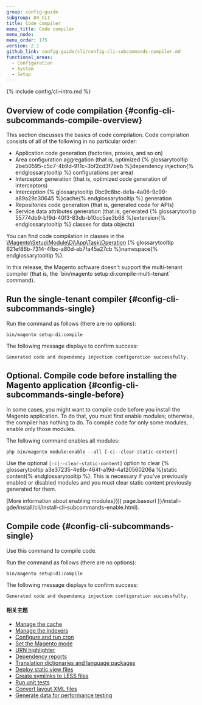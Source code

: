 ```yaml
---
group: config-guide
subgroup: 04_CLI
title: Code compiler
menu_title: Code compiler
menu_node:
menu_order: 175
version: 2.1
github_link: config-guide/cli/config-cli-subcommands-compiler.md
functional_areas:
  - Configuration
  - System
  - Setup
---
```


{% include config/cli-intro.md %}

## Overview of code compilation {#config-cli-subcommands-compile-overview}
This section discusses the basics of code compilation. Code compilation consists of all of the following in no particular order:

-   Application code generation (factories, proxies, and so on)
-   Area configuration aggregation (that is, optimized {% glossarytooltip 2be50595-c5c7-4b9d-911c-3bf2cd3f7beb %}dependency injection{% endglossarytooltip %} configurations per area)
-   Interceptor generation (that is, optimized code generation of interceptors)
-   Interception {% glossarytooltip 0bc9c8bc-de1a-4a06-9c99-a89a29c30645 %}cache{% endglossarytooltip %} generation
-   Repositories code generation (that is, generated code for APIs)
-   Service data attributes generation (that is, generated {% glossarytooltip 55774db9-bf9d-40f3-83db-b10cc5ae3b68 %}extension{% endglossarytooltip %} classes for data objects)

You can find code compilation in classes in the <a href="{{ site.mage2100url }}setup/src/Magento/Setup/Module/Di/App/Task/Operation" target="\_blank">\Magento\Setup\Module\Di\App\Task\Operation</a> {% glossarytooltip 621ef86b-7314-4fbc-a80d-ab7fa45a27cb %}namespace{% endglossarytooltip %}.

<div class="bs-callout bs-callout-warning" markdown="1">
In this release, the Magento software doesn't support the multi-tenant compiler (that is, the `bin/magento setup:di:compile-multi-tenant` command).
</div>

## Run the single-tenant compiler {#config-cli-subcommands-single}
Run the command as follows (there are no options):

	bin/magento setup:di:compile

The following message displays to confirm success:

	Generated code and dependency injection configuration successfully.

## Optional. Compile code before installing the Magento application {#config-cli-subcommands-single-before}
In some cases, you might want to compile code before you install the Magento application. To do that, you must first enable modules; otherwise, the compiler has nothing to do. To compile code for only some modules, enable only those modules.

The following command enables all modules:

	php bin/magento module:enable --all [-c|--clear-static-content]

Use the optional `[-c|--clear-static-content]` option to clear {% glossarytooltip a3e37235-4e8b-464f-a19d-4a120560206a %}static content{% endglossarytooltip %}. This is necessary if you've previously enabled or disabled modules and you must clear static content previously generated for them.

[More information about enabling modules]({{ page.baseurl }}/install-gde/install/cli/install-cli-subcommands-enable.html).

## Compile code {#config-cli-subcommands-single}
Use this command to compile code.

Run the command as follows (there are no options):

	bin/magento setup:di:compile

The following message displays to confirm success:

	Generated code and dependency injection configuration successfully.

#### 相关主题

-   <a href="{{ site.gdeurl21 }}config-guide/cli/config-cli-subcommands-cache.html">Manage the cache</a>
-   <a href="{{ site.gdeurl21 }}config-guide/cli/config-cli-subcommands-index.html">Manage the indexers</a>
-   <a href="{{ site.gdeurl21 }}config-guide/cli/config-cli-subcommands-cron.html">Configure and run cron</a>
-   <a href="{{ site.gdeurl21 }}config-guide/cli/config-cli-subcommands-mode.html">Set the Magento mode</a>
-   <a href="{{ site.gdeurl21 }}config-guide/cli/config-cli-subcommands-urn.html">URN highlighter</a>
-   <a href="{{ site.gdeurl21 }}config-guide/cli/config-cli-subcommands-depen.html">Dependency reports</a>
-   <a href="{{ site.gdeurl21 }}config-guide/cli/config-cli-subcommands-i18n.html">Translation dictionaries and language packages</a>
-   <a href="{{ site.gdeurl21 }}config-guide/cli/config-cli-subcommands-static-view.html">Deploy static view files</a>
-   <a href="{{ site.gdeurl21 }}config-guide/cli/config-cli-subcommands-less-sass.html">Create symlinks to LESS files</a>
-   <a href="{{ site.gdeurl21 }}config-guide/cli/config-cli-subcommands-test.html">Run unit tests</a>
-   <a href="{{ site.gdeurl21 }}config-guide/cli/config-cli-subcommands-layout-xml.html">Convert layout XML files</a>
-   <a href="{{ site.gdeurl21 }}config-guide/cli/config-cli-subcommands-perf-data.html">Generate data for performance testing</a>
